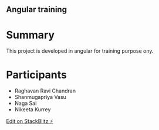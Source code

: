 ## Angular training

# Summary
This project is developed in angular for training purpose ony.

# Participants
- Raghavan Ravi Chandran
- Shanmugapriya Vasu
- Naga Sai
- Nikeeta Kurrey

[Edit on StackBlitz ⚡️](https://stackblitz.com/edit/trainingbatch1)

